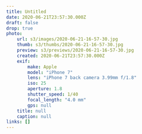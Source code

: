 ```yaml
---
title: Untitled
date: 2020-06-21T23:57:30.000Z
draft: false
drop: true
photo:
    url: s3/images/2020-06-21-16-57-30.jpg
    thumb: s3/thumbs/2020-06-21-16-57-30.jpg
    preview: s3/previews/2020-06-21-16-57-30.jpg
    created: 2020-06-21T23:57:30.000Z
    exif:
        make: Apple
        model: "iPhone 7"
        lens: "iPhone 7 back camera 3.99mm f/1.8"
        iso: 25
        aperture: 1.8
        shutter_speed: 1/40
        focal_length: "4.0 mm"
        gps: null
    title: null
    caption: null
links: []
---
```


